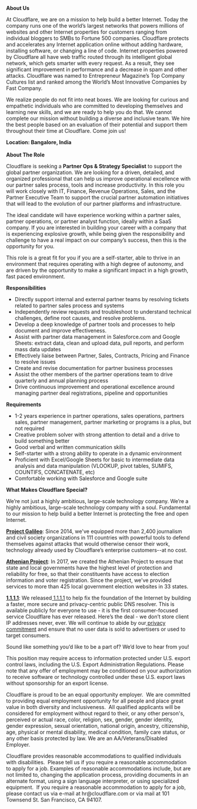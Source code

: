 <div class="content-intro">
	<div><strong>About Us</strong></div>
	<div>
		<p>At Cloudflare, we are on a mission to help build a better Internet. Today the company runs one of the world’s largest networks that powers millions of websites and other Internet properties for customers ranging from individual bloggers to SMBs to Fortune 500 companies. Cloudflare protects and accelerates any Internet application online without adding hardware, installing software, or changing a line of code. Internet properties powered by Cloudflare all have web traffic routed through its intelligent global network, which gets smarter with every request. As a result, they see significant improvement in performance and a decrease in spam and other attacks. Cloudflare was named to Entrepreneur Magazine’s Top Company Cultures list and ranked among the World’s Most Innovative Companies by Fast Company.&nbsp;</p>
		<p><span style="font-weight: 400;">We realize people do not fit into neat boxes. We are looking for curious and empathetic individuals who are committed to developing themselves and learning new skills, and we are ready to help you do that. We cannot complete our mission without building a diverse and inclusive team. We hire the best people based on an evaluation of their potential and support them throughout their time at Cloudflare. Come join us!&nbsp;</span></p>
	</div>
</div>
<p><strong>Location: Bangalore, India<br><br>About The Role</strong></p>
<p>Cloudflare is seeking a <strong>Partner Ops &amp; Strategy Specialist</strong> to support the global partner organization. We are looking for a driven, detailed, and organized professional that can help us improve operational excellence with our partner sales process, tools and increase productivity. In this role you will work closely with IT, Finance, Revenue Operations, Sales, and the Partner Executive Team to support the crucial partner automation initiatives that will lead to the evolution of our partner platforms and infrastructure.&nbsp;&nbsp;</p>
<p>The ideal candidate will have experience working within a partner sales, partner operations, or partner analyst function, ideally within a SaaS company. If you are interested in building your career with a company that is experiencing explosive growth, while being given the responsibility and challenge to have a real impact on our company’s success, then this is the opportunity for you.</p>
<p>This role is a great fit for you if you are a self-starter, able to thrive in an environment that requires operating with a high degree of autonomy, and are driven by the opportunity to make a significant impact in a high growth, fast paced environment.&nbsp;</p>
<p><strong>Responsibilities</strong></p>
<ul>
	<li>Directly support internal and external partner teams by resolving tickets related to partner sales process and systems</li>
	<li>Independently review requests and troubleshoot to understand technical challenges, define root causes, and resolve problems.</li>
	<li>Develop a deep knowledge of partner tools and processes to help document and improve effectiveness.</li>
	<li>Assist with partner data management in Salesforce.com and Google Sheets: extract data, clean and upload data, pull reports, and perform mass data updates</li>
	<li>Effectively liaise between Partner, Sales, Contracts, Pricing and Finance to resolve issues</li>
	<li>Create and revise documentation for partner business processes</li>
	<li>Assist the other members of the partner operations team to drive quarterly and annual planning process</li>
	<li>Drive continuous improvement and operational excellence around managing partner deal registrations, pipeline and opportunities</li>
</ul>
<p><strong>Requirements</strong></p>
<ul>
	<li>1-2 years experience in partner operations, sales operations, partners sales, partner management, partner marketing or programs is a plus, but not required</li>
	<li>Creative problem solver with strong attention to detail and a drive to build something better</li>
	<li>Good verbal and written communication skills</li>
	<li>Self-starter with a strong ability to operate in a dynamic environment&nbsp;</li>
	<li>Proficient with Excel/Google Sheets for basic to intermediate data analysis and data manipulation (VLOOKUP, pivot tables, SUMIFS, COUNTIFS, CONCATENATE, etc)</li>
	<li>Comfortable working with Salesforce and Google suite</li>
</ul>
<div class="content-conclusion">
	<p><strong>What Makes Cloudflare Special?</strong></p>
	<p><span style="font-weight: 400;">We’re not just a highly ambitious, large-scale technology company. We’re a highly ambitious, large-scale technology company with a soul. Fundamental to our mission to help build a better Internet is protecting the free and open Internet.</span></p>
	<p><a href="https://blog.cloudflare.com/protecting-free-expression-online/"><strong>Project Galileo</strong></a><span style="font-weight: 400;">: Since 2014, we've equipped more than 2,400 journalism and civil society organizations in 111 countries with powerful tools to defend themselves against attacks that would otherwise censor their work, technology already used by Cloudflare’s enterprise customers--at no cost.</span></p>
	<p><strong><a href="https://www.cloudflare.com/athenian/">Athenian Project</a></strong><span style="font-weight: 400;">: In 2017, we created the Athenian Project to ensure that state and local governments have the highest level of protection and reliability for free, so that their constituents have access to election information and voter registration. Since the project, we've provided services to more than 425 local government election websites in 33 states.</span></p>
	<p><a href="https://1.1.1.1/"><strong>1.1.1.1</strong></a><span style="font-weight: 400;">: We released</span><a href="https://1.1.1.1/"> <span style="font-weight: 400;">1.1.1.1</span></a><span style="font-weight: 400;"> to help fix the foundation of the Internet by building a faster, more secure and privacy-centric public DNS resolver. This is available publicly for everyone to use - it is the first consumer-focused service Cloudflare has ever released. Here’s the deal - we don’t store client IP addresses never, ever. We will continue to abide by our</span><a href="https://developers.cloudflare.com/1.1.1.1/privacy/public-dns-resolver"> privacy commitment</a><span style="font-weight: 400;"> and ensure that no user data is sold to advertisers or used to target consumers.</span></p>
	<p><span style="font-weight: 400;">Sound like something you’d like to be a part of? We’d love to hear from you!</span></p>
	<p><span style="font-weight: 400;">This position may require access to information protected under U.S. export control laws, including the U.S. Export Administration Regulations. Please note that any offer of employment may be conditioned on your authorization to receive software or technology controlled under these U.S. export laws without sponsorship for an export license.</span></p>
	<p><span style="font-weight: 400;">Cloudflare is proud to be an equal opportunity employer. &nbsp;We are committed to providing equal employment opportunity for all people and place great value in both diversity and inclusiveness. &nbsp;All qualified applicants will be considered for employment without regard to their, or any other person's, perceived or actual</span> <span style="font-weight: 400;">race, color, religion, sex, gender, gender identity, gender expression, sexual orientation, national origin, ancestry, citizenship, age, physical or mental disability, medical condition, family care status, or any other basis protected by law. </span><span style="font-weight: 400;">We are an AA/Veterans/Disabled Employer.</span></p>
	<p><span style="font-weight: 400;">Cloudflare provides reasonable accommodations to qualified individuals with disabilities. &nbsp;Please tell us if you require a reasonable accommodation to apply for a job. Examples of reasonable accommodations include, but are not limited to, changing the application process, providing documents in an alternate format, using a sign language interpreter, or using specialized equipment. &nbsp;If you require a reasonable accommodation to apply for a job, please contact us via e-mail at </span><span style="font-weight: 400;">hr@cloudflare.com</span><span style="font-weight: 400;"> or via mail at 101 Townsend St. San Francisco, CA 94107.</span></p>
</div>